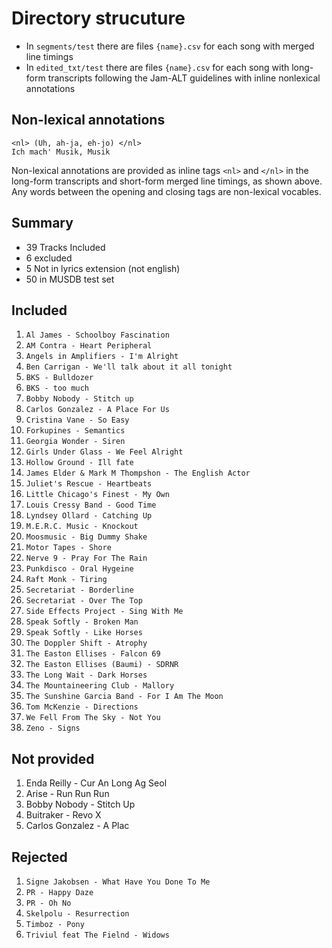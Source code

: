 # Directory strucuture
- In `segments/test` there are files `{name}.csv` for each song with merged line timings
- In `edited_txt/test` there are files `{name}.csv` for each song with long-form 
  transcripts following the Jam-ALT guidelines with inline nonlexical annotations

## Non-lexical annotations
```
<nl> (Uh, ah-ja, eh-jo) </nl>
Ich mach' Musik, Musik
```
Non-lexical annotations are provided as inline tags `<nl>` and `</nl>` 
in the long-form transcripts and short-form merged line timings, as shown above.
Any words between the opening and closing tags are non-lexical vocables.

## Summary
- 39 Tracks Included
- 6 excluded
- 5 Not in lyrics extension (not english)
- 50 in MUSDB test set

## Included
01. `Al James - Schoolboy Fascination`
02. `AM Contra - Heart Peripheral`
03. `Angels in Amplifiers - I'm Alright`
04. `Ben Carrigan - We'll talk about it all tonight`
05. `BKS - Bulldozer`
06. `BKS - too much`
07. `Bobby Nobody - Stitch up`
08. `Carlos Gonzalez - A Place For Us`
09. `Cristina Vane - So Easy`
10. `Forkupines - Semantics`
11. `Georgia Wonder - Siren`
12. `Girls Under Glass - We Feel Alright`
13. `Hollow Ground - Ill fate`
14. `James Elder & Mark M Thompshon - The English Actor`
15. `Juliet's Rescue - Heartbeats`
16. `Little Chicago's Finest - My Own`
17.  `Louis Cressy Band - Good Time`
18. `Lyndsey Ollard - Catching Up`
19. `M.E.R.C. Music - Knockout`
20. `Moosmusic - Big Dummy Shake`
21. `Motor Tapes - Shore`
22. `Nerve 9 - Pray For The Rain`
23. `Punkdisco - Oral Hygeine`
24. `Raft Monk - Tiring`
25. `Secretariat - Borderline`
26. `Secretariat - Over The Top`
27. `Side Effects Project - Sing With Me`
28. `Speak Softly - Broken Man`
29. `Speak Softly - Like Horses`
30. `The Doppler Shift - Atrophy`
31. `The Easton Ellises - Falcon 69`
32. `The Easton Ellises (Baumi) - SDRNR`
33. `The Long Wait - Dark Horses`
34. `The Mountaineering Club - Mallory`
35. `The Sunshine Garcia Band - For I Am The Moon`
36. `Tom McKenzie - Directions`
37. `We Fell From The Sky - Not You`
38. `Zeno - Signs`

## Not provided
1. Enda Reilly - Cur An Long Ag Seol
2. Arise - Run Run Run
3. Bobby Nobody - Stitch Up
4. Buitraker - Revo X
5. Carlos Gonzalez - A Plac

## Rejected
1. `Signe Jakobsen - What Have You Done To Me` 
2. `PR - Happy Daze`
3. `PR - Oh No`
4. `Skelpolu - Resurrection` 
5. `Timboz - Pony`
6. `Triviul feat The Fielnd - Widows` 
